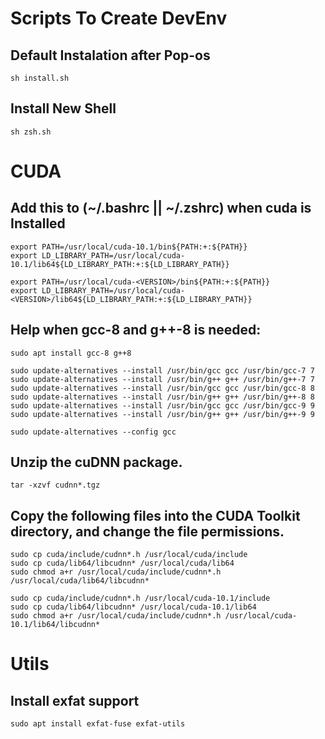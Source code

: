# Scripts To Create DevEnv

## Default Instalation after Pop-os

```
sh install.sh
```

## Install New Shell

```
sh zsh.sh
```

# CUDA

## Add this to (~/.bashrc || ~/.zshrc) when cuda is Installed

```
export PATH=/usr/local/cuda-10.1/bin${PATH:+:${PATH}}
export LD_LIBRARY_PATH=/usr/local/cuda-10.1/lib64${LD_LIBRARY_PATH:+:${LD_LIBRARY_PATH}}
```

```
export PATH=/usr/local/cuda-<VERSION>/bin${PATH:+:${PATH}}
export LD_LIBRARY_PATH=/usr/local/cuda-<VERSION>/lib64${LD_LIBRARY_PATH:+:${LD_LIBRARY_PATH}}
```

## Help when gcc-8 and g++-8 is needed:

```
sudo apt install gcc-8 g++8
```

```
sudo update-alternatives --install /usr/bin/gcc gcc /usr/bin/gcc-7 7
sudo update-alternatives --install /usr/bin/g++ g++ /usr/bin/g++-7 7
sudo update-alternatives --install /usr/bin/gcc gcc /usr/bin/gcc-8 8
sudo update-alternatives --install /usr/bin/g++ g++ /usr/bin/g++-8 8
sudo update-alternatives --install /usr/bin/gcc gcc /usr/bin/gcc-9 9
sudo update-alternatives --install /usr/bin/g++ g++ /usr/bin/g++-9 9
```

```
sudo update-alternatives --config gcc
```

## Unzip the cuDNN package.
```
tar -xzvf cudnn*.tgz
```

## Copy the following files into the CUDA Toolkit directory, and change the file permissions.
```
sudo cp cuda/include/cudnn*.h /usr/local/cuda/include
sudo cp cuda/lib64/libcudnn* /usr/local/cuda/lib64
sudo chmod a+r /usr/local/cuda/include/cudnn*.h /usr/local/cuda/lib64/libcudnn*
```

```
sudo cp cuda/include/cudnn*.h /usr/local/cuda-10.1/include
sudo cp cuda/lib64/libcudnn* /usr/local/cuda-10.1/lib64
sudo chmod a+r /usr/local/cuda/include/cudnn*.h /usr/local/cuda-10.1/lib64/libcudnn*
```

# Utils

## Install exfat support

```
sudo apt install exfat-fuse exfat-utils
```
